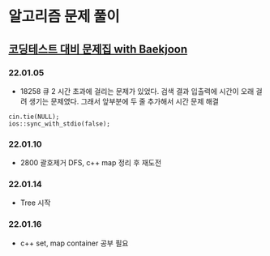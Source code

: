 # 알고리즘 문제 풀이

## [코딩테스트 대비 문제집 with Baekjoon](https://github.com/tony9402/baekjoon)

### 22.01.05

* 18258 큐 2
 시간 초과에 걸리는 문제가 있었다.
 검색 결과 입출력에 시간이 오래 걸려 생기는 문제였다.
 그래서 앞부분에 두 줄 추가해서 시간 문제 해결
 ```
 cin.tie(NULL);
 ios::sync_with_stdio(false);
 ```
 
 ### 22.01.10

* 2800 괄호제거
 DFS, c++ map 정리 후 재도전

### 22.01.14
 * Tree 시작

### 22.01.16
 * c++ set, map container 공부 필요


